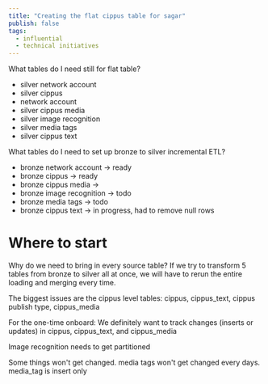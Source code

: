 ```yaml
---
title: "Creating the flat cippus table for sagar"
publish: false
tags:
  - influential
  - technical initiatives
---
```


What tables do I need still for flat table?
- silver network account 
- silver cippus
- network account
- silver cippus media
- silver image recognition
- silver media tags
- silver cippus text

What tables do I need to set up bronze to silver incremental ETL?
- bronze network account -> ready
- bronze cippus -> ready
- bronze cippus media -> 
- bronze image recognition -> todo
- bronze media tags -> todo
- bronze cippus text -> in progress, had to remove null rows

# Where to start

Why do we need to bring in every source table? If we try to transform 5 tables from bronze to silver all at once, we will have to rerun the entire loading and merging every time. 

The biggest issues are the cippus level tables: cippus, cippus_text, cippus publish type, cippus_media

For the one-time onboard: We definitely want to track changes (inserts or updates) in cippus, cippus_text, and cippus_media 

Image recognition needs to get partitioned 

Some things won't get changed. media tags won't get changed every days. media_tag is insert only
